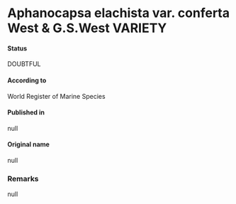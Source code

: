 # Aphanocapsa elachista var. conferta West & G.S.West VARIETY

#### Status
DOUBTFUL

#### According to
World Register of Marine Species

#### Published in
null

#### Original name
null

### Remarks
null